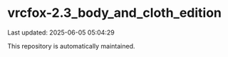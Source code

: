 # vrcfox-2.3_body_and_cloth_edition

Last updated: 2025-06-05 05:04:29

This repository is automatically maintained.
